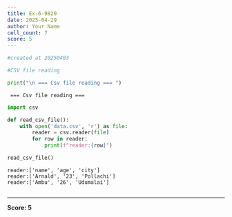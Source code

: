 ```yaml
---
title: Ex-6-9820
date: 2025-04-29
author: Your Name
cell_count: 7
score: 5
---
```


```python
#created at 20250403
```


```python
#CSV file reading
```


```python
print("\n === Csv file reading === ")
```

    
     === Csv file reading === 



```python
import csv
```


```python
def read_csv_file():
    with open('data.csv', 'r') as file:
        reader = csv.reader(file)
        for row in reader:
            print(f"reader:{row}")
```


```python
read_csv_file()
```

    reader:['name', 'age', 'city']
    reader:['Arnald', '23', 'Pollachi']
    reader:['Ambu', '26', 'Udumalai']



```python

```


---
**Score: 5**